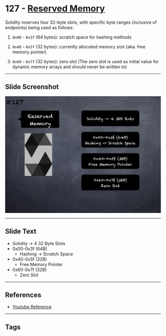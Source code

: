 # 127 - [Reserved Memory](Reserved%20Memory.md)
Solidity reserves four 32-byte slots, with specific byte ranges (inclusive of endpoints) being used as follows:

1. `0x00` - `0x3f` (64 bytes): scratch space for hashing methods
    
2. `0x40` - `0x5f` (32 bytes): currently allocated memory size (aka. free memory pointer)
    
3. `0x60` - `0x7f` (32 bytes): zero slot (The zero slot is used as initial value for dynamic memory arrays and should never be written to)
___
## Slide Screenshot
![127.jpg](../../images/3.%20Solidity%20201/127.jpg)
___
## Slide Text
- Solidity -> 4 32 Byte Slots
- 0x00-0x3f (64B)
	- Hashing -> Scratch Space
- 0x40-0x5f (32B)
	- Free Memory Pointer
- 0x60-0x7f (32B)
	- Zero Slot
___
## References
- [Youtube Reference](https://youtu.be/TqMIbouwePE?t=620)
___
## Tags